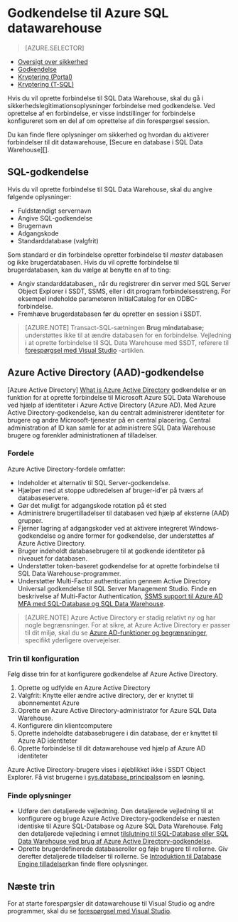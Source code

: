 <properties
   pageTitle="Godkendelse til Azure SQL datawarehouse | Microsoft Azure"
   description="Azure Active Directory (AAD) og SQL Server-godkendelse til Azure SQL Data Warehouse."
   services="sql-data-warehouse"
   documentationCenter=""
   authors="byham"
   manager="barbkess"
   editor=""
   tags=""/>

<tags
   ms.service="sql-data-warehouse"
   ms.devlang="na"
   ms.topic="article"
   ms.tgt_pltfrm="na"
   ms.workload="data-management"
   ms.date="09/24/2016"
   ms.author="rickbyh;barbkess;sonyama"/>

# <a name="authentication-to-azure-sql-data-warehouse"></a>Godkendelse til Azure SQL datawarehouse

> [AZURE.SELECTOR]
- [Oversigt over sikkerhed](sql-data-warehouse-overview-manage-security.md)
- [Godkendelse](sql-data-warehouse-authentication.md)
- [Kryptering (Portal)](sql-data-warehouse-encryption-tde.md)
- [Kryptering (T-SQL)](sql-data-warehouse-encryption-tde-tsql.md)

Hvis du vil oprette forbindelse til SQL Data Warehouse, skal du gå i sikkerhedslegitimationsoplysninger forbindelse med godkendelse. Ved oprettelse af en forbindelse, er visse indstillinger for forbindelse konfigureret som en del af om oprettelse af din forespørgsel session.  

Du kan finde flere oplysninger om sikkerhed og hvordan du aktiverer forbindelser til dit datawarehouse, [Secure en database i SQL Data Warehouse][].

## <a name="sql-authentication"></a>SQL-godkendelse
Hvis du vil oprette forbindelse til SQL Data Warehouse, skal du angive følgende oplysninger:

- Fuldstændigt servernavn
- Angive SQL-godkendelse
- Brugernavn
- Adgangskode
- Standarddatabase (valgfrit)

Som standard er din forbindelse opretter forbindelse til *master* databasen og ikke brugerdatabasen. Hvis du vil oprette forbindelse til brugerdatabasen, kan du vælge at benytte en af to ting:

- Angiv standarddatabasen,, når du registrerer din server med SQL Server Object Explorer i SSDT, SSMS, eller i dit program forbindelsesstreng. For eksempel indeholde parameteren InitialCatalog for en ODBC-forbindelse.
- Fremhæve brugerdatabasen før du opretter en session i SSDT.

> [AZURE.NOTE] Transact-SQL-sætningen **Brug mindatabase;** understøttes ikke til at ændre databasen for en forbindelse. Vejledning i at oprette forbindelse til SQL Data Warehouse med SSDT, referere til [forespørgsel med Visual Studio][] -artiklen.

## <a name="azure-active-directory-aad-authentication"></a>Azure Active Directory (AAD)-godkendelse

[Azure Active Directory] [ What is Azure Active Directory] godkendelse er en funktion for at oprette forbindelse til Microsoft Azure SQL Data Warehouse ved hjælp af identiteter i Azure Active Directory (Azure AD). Med Azure Active Directory-godkendelse, kan du centralt administrerer identiteter for brugere og andre Microsoft-tjenester på en central placering. Central administration af ID kan samle for at administrere SQL Data Warehouse brugere og forenkler administrationen af tilladelser. 

### <a name="benefits"></a>Fordele

Azure Active Directory-fordele omfatter:

- Indeholder et alternativ til SQL Server-godkendelse.
- Hjælper med at stoppe udbredelsen af bruger-id'er på tværs af databaseservere.
- Gør det muligt for adgangskode rotation på ét sted
- Administrere brugertilladelser til databasen ved hjælp af eksterne (AAD) grupper.
- Fjerner lagring af adgangskoder ved at aktivere integreret Windows-godkendelse og andre former for godkendelse, der understøttes af Azure Active Directory.
- Bruger indeholdt databasebrugere til at godkende identiteter på niveauet for databasen.
- Understøtter token-baseret godkendelse for at oprette forbindelse til SQL Data Warehouse-programmer.
- Understøtter Multi-Factor authentication gennem Active Directory Universal godkendelse til SQL Server Management Studio. Finde en beskrivelse af Multi-Factor Authentication, [SSMS support til Azure AD MFA med SQL-Database og SQL Data Warehouse](../sql-database/sql-database-ssms-mfa-authentication.md).

> [AZURE.NOTE] Azure Active Directory er stadig relativt ny og har nogle begrænsninger. For at sikre, at Azure Active Directory er passer til dit miljø, skal du se [Azure AD-funktioner og begrænsninger][], specifikt yderligere overvejelser.

### <a name="configuration-steps"></a>Trin til konfiguration

Følg disse trin for at konfigurere godkendelse af Azure Active Directory.

1. Oprette og udfylde en Azure Active Directory
2. Valgfrit: Knytte eller ændre active directory, der er knyttet til abonnementet Azure
3. Oprette en Azure Active Directory-administrator for Azure SQL Data Warehouse.
4. Konfigurere din klientcomputere
5. Oprette indeholdte databasebrugere i din database, der er knyttet til Azure AD identiteter
6. Oprette forbindelse til dit datawarehouse ved hjælp af Azure AD identiteter

Azure Active Directory-brugere vises i øjeblikket ikke i SSDT Object Explorer. Få vist brugerne i [sys.database_principals](https://msdn.microsoft.com/library/ms187328.aspx)som en løsning.
  
### <a name="find-the-details"></a>Finde oplysninger
- Udføre den detaljerede vejledning. Den detaljerede vejledning til at konfigurere og bruge Azure Active Directory-godkendelse er næsten identiske til Azure SQL-Database og Azure SQL Data Warehouse. Følg den detaljerede vejledning i emnet [tilslutning til SQL-Database eller SQL Data Warehouse ved brug af Azure Active Directory-godkendelse](../sql-database/sql-database-aad-authentication.md).
- Oprette brugerdefinerede databaseroller og føje brugere til rollerne. Giv derefter detaljerede tilladelser til rollerne. Se [Introduktion til Database Engine tilladelser](https://msdn.microsoft.com/library/mt667986.aspx)kan finde flere oplysninger.

## <a name="next-steps"></a>Næste trin

For at starte forespørgsler dit datawarehouse til Visual Studio og andre programmer, skal du se [forespørgsel med Visual Studio][].

<!-- Article references -->
[Sikre en database i SQL Data Warehouse]: ./sql-data-warehouse-overview-manage-security.md
[Forespørgsel med Visual Studio]: ./sql-data-warehouse-query-visual-studio.md
[What is Azure Active Directory]: ../active-directory/active-directory-whatis.md
[Azure AD-funktioner og begrænsninger]: ../sql-database/sql-database-aad-authentication.md#azure-ad-features-and-limitations
